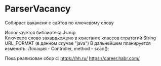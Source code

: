 # ParserVacancy
Собирает вакансии с сайтов по ключевому слову

Используется библиотека Jsoup  
Ключевое слово захардкожено в константе классов стратегий  String URL_FORMAT (в данном случае "java")
В дальнейшем планируется изменить.
Локация - Controller, method - scan();

Пока реализован сбор с: 
https://hh.ru/
https://career.habr.com/


